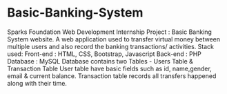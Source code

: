 # Basic-Banking-System
Sparks Foundation Web Development Internship Project : Basic Banking System website. A web application used to transfer virtual money between multiple users and also record the banking transactions/ activities.  Stack used: Front-end : HTML, CSS, Bootstrap, Javascript Back-end : PHP Database : MySQL  Database contains two Tables - Users Table &amp; Transaction Table  User table have basic fields such as id, name,gender, email &amp; current balance. Transaction table records all transfers happened along with their time.
